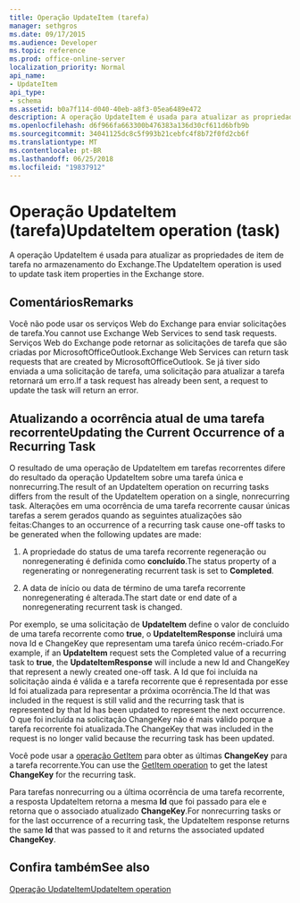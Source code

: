 ```yaml
---
title: Operação UpdateItem (tarefa)
manager: sethgros
ms.date: 09/17/2015
ms.audience: Developer
ms.topic: reference
ms.prod: office-online-server
localization_priority: Normal
api_name:
- UpdateItem
api_type:
- schema
ms.assetid: b0a7f114-d040-40eb-a8f3-05ea6489e472
description: A operação UpdateItem é usada para atualizar as propriedades de item de tarefa no armazenamento do Exchange.
ms.openlocfilehash: d6f966fa663300b476383a136d30cf611d6bfb9b
ms.sourcegitcommit: 34041125dc8c5f993b21cebfc4f8b72f0fd2cb6f
ms.translationtype: MT
ms.contentlocale: pt-BR
ms.lasthandoff: 06/25/2018
ms.locfileid: "19837912"
---
```

# <a name="updateitem-operation-task"></a><span data-ttu-id="f0333-103">Operação UpdateItem (tarefa)</span><span class="sxs-lookup"><span data-stu-id="f0333-103">UpdateItem operation (task)</span></span>

<span data-ttu-id="f0333-104">A operação UpdateItem é usada para atualizar as propriedades de item de tarefa no armazenamento do Exchange.</span><span class="sxs-lookup"><span data-stu-id="f0333-104">The UpdateItem operation is used to update task item properties in the Exchange store.</span></span>
  
## <a name="remarks"></a><span data-ttu-id="f0333-105">Comentários</span><span class="sxs-lookup"><span data-stu-id="f0333-105">Remarks</span></span>

<span data-ttu-id="f0333-106">Você não pode usar os serviços Web do Exchange para enviar solicitações de tarefa.</span><span class="sxs-lookup"><span data-stu-id="f0333-106">You cannot use Exchange Web Services to send task requests.</span></span> <span data-ttu-id="f0333-107">Serviços Web do Exchange pode retornar as solicitações de tarefa que são criadas por MicrosoftOfficeOutlook.</span><span class="sxs-lookup"><span data-stu-id="f0333-107">Exchange Web Services can return task requests that are created by MicrosoftOfficeOutlook.</span></span> <span data-ttu-id="f0333-108">Se já tiver sido enviada a uma solicitação de tarefa, uma solicitação para atualizar a tarefa retornará um erro.</span><span class="sxs-lookup"><span data-stu-id="f0333-108">If a task request has already been sent, a request to update the task will return an error.</span></span>
  
## <a name="updating-the-current-occurrence-of-a-recurring-task"></a><span data-ttu-id="f0333-109">Atualizando a ocorrência atual de uma tarefa recorrente</span><span class="sxs-lookup"><span data-stu-id="f0333-109">Updating the Current Occurrence of a Recurring Task</span></span>

<span data-ttu-id="f0333-110">O resultado de uma operação de UpdateItem em tarefas recorrentes difere do resultado da operação UpdateItem sobre uma tarefa única e nonrecurring.</span><span class="sxs-lookup"><span data-stu-id="f0333-110">The result of an UpdateItem operation on recurring tasks differs from the result of the UpdateItem operation on a single, nonrecurring task.</span></span> <span data-ttu-id="f0333-111">Alterações em uma ocorrência de uma tarefa recorrente causar únicas tarefas a serem gerados quando as seguintes atualizações são feitas:</span><span class="sxs-lookup"><span data-stu-id="f0333-111">Changes to an occurrence of a recurring task cause one-off tasks to be generated when the following updates are made:</span></span>
  
1. <span data-ttu-id="f0333-112">A propriedade do status de uma tarefa recorrente regeneração ou nonregenerating é definida como **concluído**.</span><span class="sxs-lookup"><span data-stu-id="f0333-112">The status property of a regenerating or nonregenerating recurrent task is set to **Completed**.</span></span>
    
2. <span data-ttu-id="f0333-113">A data de início ou data de término de uma tarefa recorrente nonregenerating é alterada.</span><span class="sxs-lookup"><span data-stu-id="f0333-113">The start date or end date of a nonregenerating recurrent task is changed.</span></span>
    
<span data-ttu-id="f0333-114">Por exemplo, se uma solicitação de **UpdateItem** define o valor de concluído de uma tarefa recorrente como **true**, o **UpdateItemResponse** incluirá uma nova Id e ChangeKey que representam uma tarefa único recém-criado.</span><span class="sxs-lookup"><span data-stu-id="f0333-114">For example, if an **UpdateItem** request sets the Completed value of a recurring task to **true**, the **UpdateItemResponse** will include a new Id and ChangeKey that represent a newly created one-off task.</span></span> <span data-ttu-id="f0333-115">A Id que foi incluída na solicitação ainda é válida e a tarefa recorrente que é representada por esse Id foi atualizada para representar a próxima ocorrência.</span><span class="sxs-lookup"><span data-stu-id="f0333-115">The Id that was included in the request is still valid and the recurring task that is represented by that Id has been updated to represent the next occurrence.</span></span> <span data-ttu-id="f0333-116">O que foi incluída na solicitação ChangeKey não é mais válido porque a tarefa recorrente foi atualizada.</span><span class="sxs-lookup"><span data-stu-id="f0333-116">The ChangeKey that was included in the request is no longer valid because the recurring task has been updated.</span></span> 
  
<span data-ttu-id="f0333-117">Você pode usar a [operação GetItem](getitem-operation.md) para obter as últimas **ChangeKey** para a tarefa recorrente.</span><span class="sxs-lookup"><span data-stu-id="f0333-117">You can use the [GetItem operation](getitem-operation.md) to get the latest **ChangeKey** for the recurring task.</span></span> 
  
<span data-ttu-id="f0333-118">Para tarefas nonrecurring ou a última ocorrência de uma tarefa recorrente, a resposta UpdateItem retorna a mesma **Id** que foi passado para ele e retorna que o associado atualizado **ChangeKey**.</span><span class="sxs-lookup"><span data-stu-id="f0333-118">For nonrecurring tasks or for the last occurrence of a recurring task, the UpdateItem response returns the same **Id** that was passed to it and returns the associated updated **ChangeKey**.</span></span>
  
## <a name="see-also"></a><span data-ttu-id="f0333-119">Confira também</span><span class="sxs-lookup"><span data-stu-id="f0333-119">See also</span></span>



[<span data-ttu-id="f0333-120">Operação UpdateItem</span><span class="sxs-lookup"><span data-stu-id="f0333-120">UpdateItem operation</span></span>](updateitem-operation.md)

